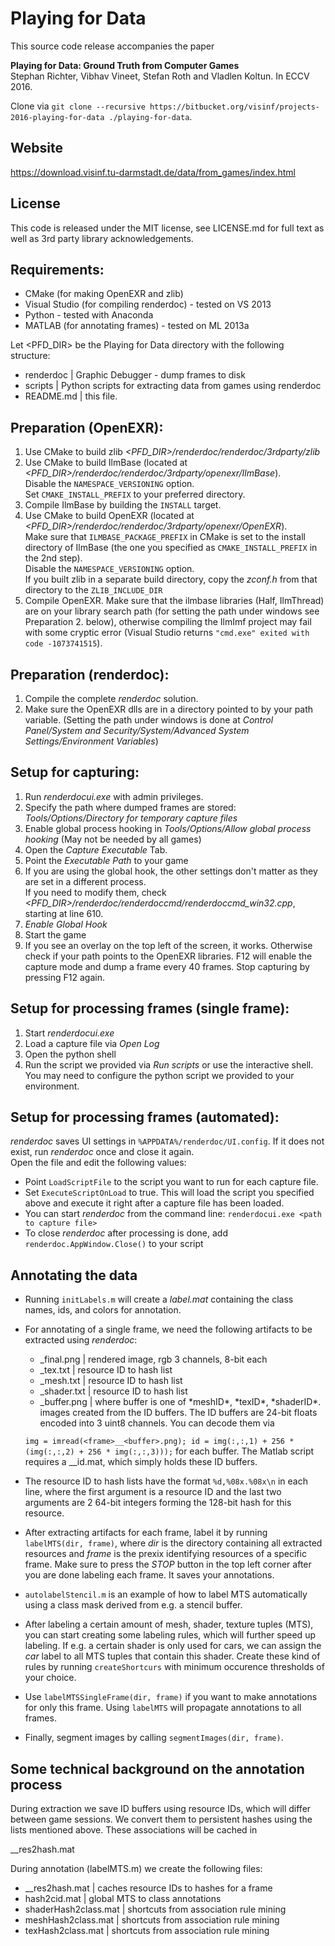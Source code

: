 Playing for Data
===============================================================================

This source code release accompanies the paper  

**Playing for Data: Ground Truth from Computer Games**  
Stephan Richter, Vibhav Vineet, Stefan Roth and Vladlen Koltun. In ECCV 2016.  

Clone via `git clone --recursive https://bitbucket.org/visinf/projects-2016-playing-for-data ./playing-for-data`.


Website
-------------------------------------------------------------------------------
https://download.visinf.tu-darmstadt.de/data/from_games/index.html


License
-------------------------------------------------------------------------------
This code is released under the MIT license, see LICENSE.md for full text as well as 3rd party library acknowledgements.

Requirements:
-------------------------------------------------------------------------------
* CMake (for making OpenEXR and zlib)
* Visual Studio (for compiling renderdoc) - tested on VS 2013
* Python - tested with Anaconda
* MATLAB (for annotating frames) - tested on ML 2013a


Let <PFD_DIR> be the Playing for Data directory with the following structure:

* renderdoc  | Graphic Debugger - dump frames to disk
* scripts    | Python scripts for extracting data from games using renderdoc
* README.md  | this file.


Preparation (OpenEXR):
-------------------------------------------------------------------------------
1. Use CMake to build zlib *<PFD_DIR>/renderdoc/renderdoc/3rdparty/zlib*
2. Use CMake to build IlmBase (located at *<PFD_DIR>/renderdoc/renderdoc/3rdparty/openexr/IlmBase*).  
   Disable the `NAMESPACE_VERSIONING` option.  
   Set `CMAKE_INSTALL_PREFIX` to your preferred directory.   
3. Compile IlmBase by building the `INSTALL` target.
4. Use CMake to build OpenEXR (located at *<PFD_DIR>/renderdoc/renderdoc/3rdparty/openexr/OpenEXR*).  
   Make sure that `ILMBASE_PACKAGE_PREFIX` in CMake is set to the install directory of IlmBase
   (the one you specified as `CMAKE_INSTALL_PREFIX` in the 2nd step).  
   Disable the `NAMESPACE_VERSIONING` option.  
   If you built zlib in a separate build directory, copy the *zconf.h* from that directory to the `ZLIB_INCLUDE_DIR`
5. Compile OpenEXR. Make sure that the ilmbase libraries (Half, IlmThread) are on your library search path 
   (for setting the path under windows see Preparation 2. below), 
   otherwise compiling the IlmImf project may fail with some cryptic error (Visual Studio returns `"cmd.exe" exited with code -1073741515`).
   

Preparation (renderdoc):
-------------------------------------------------------------------------------
1. Compile the complete *renderdoc* solution.
2. Make sure the OpenEXR dlls are in a directory pointed to by your path variable.
   (Setting the path under windows is done at
    *Control Panel/System and Security/System/Advanced System Settings/Environment Variables*)



Setup for capturing:
-------------------------------------------------------------------------------
1. Run *renderdocui.exe* with admin privileges.
2. Specify the path where dumped frames are stored: *Tools/Options/Directory for temporary capture files*
3. Enable global process hooking in *Tools/Options/Allow global process hooking* (May not be needed by all games)
4. Open the *Capture Executable* Tab.
5. Point the *Executable Path* to your game
6. If you are using the global hook, the other settings don't matter as they are set in a different process.  
   If you need to modify them, check *<PFD_DIR>/renderdoc/renderdoccmd/renderdoccmd_win32.cpp*, starting at line 610.
7. *Enable Global Hook*
8. Start the game
9. If you see an overlay on the top left of the screen, it works. Otherwise check if your path points to the OpenEXR libraries.
   F12 will enable the capture mode and dump a frame every 40 frames. Stop capturing by pressing F12 again.


Setup for processing frames (single frame):
-------------------------------------------------------------------------------
1. Start *renderdocui.exe*
2. Load a capture file via *Open Log*
3. Open the python shell
4. Run the script we provided via *Run scripts* or use the interactive shell.  
   You may need to configure the python script we provided to your environment.


Setup for processing frames (automated):
-------------------------------------------------------------------------------
*renderdoc* saves UI settings in `%APPDATA%/renderdoc/UI.config`. 
If it does not exist, run *renderdoc* once and close it again.  
Open the file and edit the following values:

* Point `LoadScriptFile` to the script you want to run for each capture file.
* Set `ExecuteScriptOnLoad` to true. This will load the script you specified above
  and execute it right after a capture file has been loaded.
* You can start *renderdoc* from the command line: `renderdocui.exe <path to capture file>`
* To close *renderdoc* after processing is done, add `renderdoc.AppWindow.Close()` to your script


Annotating the data
-------------------------------------------------------------------------------

* Running `initLabels.m` will create a *label.mat* containing
  the class names, ids, and colors for annotation. 

* For annotating of a single frame, we need the following artifacts to be
  extracted using *renderdoc*:
   * <frame>_final.png    |  rendered image, rgb 3 channels, 8-bit each
   * <frame>_tex.txt      |  resource ID to hash list
   * <frame>_mesh.txt     |  resource ID to hash list
   * <frame>_shader.txt   |  resource ID to hash list
   * <frame>_buffer.png   |  where buffer is one of *meshID*, *texID*, *shaderID*. images created from the ID buffers. The ID buffers are 24-bit floats encoded into 3 uint8 channels. You can decode them via
   `img = imread(<frame>__<buffer>.png); id = img(:,:,1) + 256 * (img(:,:,2) + 256 * img(:,:,3)));`
for each buffer. The Matlab script requires a <frame>__id.mat, which simply holds these ID buffers.  

* The resource ID to hash lists have the format `%d,%08x.%08x\n`
  in each line, where the first argument is a resource ID and the last two
  arguments are 2 64-bit integers forming the 128-bit hash for this resource.

* After extracting artifacts for each frame, label it by running
  `labelMTS(dir, frame)`, where *dir* is the directory containing all extracted resources and *frame*
  is the prexix identifying resources of a specific frame.
  Make sure to press the *STOP* button in the top left corner after you
  are done labeling each frame. It saves your annotations.

* `autolabelStencil.m` is an example of how to label MTS automatically
  using a class mask derived from e.g. a stencil buffer.

* After labeling a certain amount of mesh, shader, texture tuples (MTS),
  you can start creating some labeling rules, which will further speed up labeling.
  If e.g. a certain shader is only used for cars, we can assign 
  the *car* label to all MTS tuples that contain this shader.
  Create these kind of rules by running `createShortcurs` with 
  minimum occurence thresholds of your choice.

* Use `labelMTSSingleFrame(dir, frame)` if you want to make annotations
  for only this frame. Using `labelMTS` will propagate annotations to all frames.

* Finally, segment images by calling `segmentImages(dir, frame)`.

Some technical background on the annotation process
-------------------------------------------------------------------------------
During extraction we save ID buffers using resource IDs, 
which will differ between game sessions. We convert them
to persistent hashes using the lists mentioned above.
These associations will be cached in 
<frame>__res2hash.mat

During annotation (labelMTS.m) we create the following files:
* <frame>__res2hash.mat    | caches resource IDs to hashes for a frame
* hash2cid.mat             | global MTS to class annotations
* shaderHash2class.mat     | shortcuts from association rule mining
* meshHash2class.mat       | shortcuts from association rule mining
* texHash2class.mat        | shortcuts from association rule mining